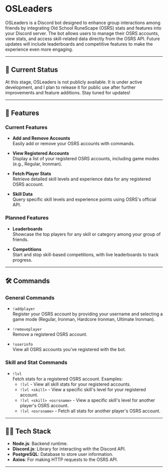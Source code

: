 # OSLeaders

OSLeaders is a Discord bot designed to enhance group interactions among friends by integrating Old School RuneScape (OSRS) stats and features into your Discord server. The bot allows users to manage their OSRS accounts, view stats, and access skill-related data directly from the OSRS API. Future updates will include leaderboards and competitive features to make the experience even more engaging.

---

## 🚧 Current Status

At this stage, OSLeaders is not publicly available. It is under active development, and I plan to release it for public use after further improvements and feature additions. Stay tuned for updates!

---

## 🚀 Features

### Current Features

- **Add and Remove Accounts**  
  Easily add or remove your OSRS accounts with commands.
- **View Registered Accounts**  
  Display a list of your registered OSRS accounts, including game modes (e.g., Regular, Ironman).

- **Fetch Player Stats**  
  Retrieve detailed skill levels and experience data for any registered OSRS account.

- **Skill Data**  
  Query specific skill levels and experience points using OSRS's official API.

### Planned Features

- **Leaderboards**  
  Showcase the top players for any skill or category among your group of friends.

- **Competitions**  
  Start and stop skill-based competitions, with live leaderboards to track progress.

---

## 🛠️ Commands

### General Commands

- `!addplayer`  
  Register your OSRS account by providing your username and selecting a game mode (Regular, Ironman, Hardcore Ironman, Ultimate Ironman).

- `!removeplayer`  
  Remove a registered OSRS account.

- `!userinfo`  
  View all OSRS accounts you’ve registered with the bot.

### Skill and Stat Commands

- `!lvl`  
  Fetch stats for a registered OSRS account. Examples:
  - `!lvl` - View all skill stats for your registered accounts.
  - `!lvl <skill>` - View a specific skill's level for your registered account.
  - `!lvl <skill> <osrsname>` - View a specific skill's level for another player's OSRS account.
  - `!lvl <osrsname>` - Fetch all stats for another player's OSRS account.

---

## 🧑‍💻 Tech Stack

- **Node.js**: Backend runtime.
- **Discord.js**: Library for interacting with the Discord API.
- **PostgreSQL**: Database to store user information.
- **Axios**: For making HTTP requests to the OSRS API.

---
